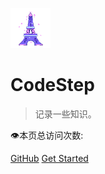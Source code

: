 ![logo](favicon.ico)

# CodeStep

> 记录一些知识。

 <span id="busuanzi_container_site_pv">
    👁️本页总访问次数:<span id="busuanzi_value_site_pv"></span>
</span>

[GitHub](https://github.com/weijiew/klog/)
[Get Started](_sidebar.md)







